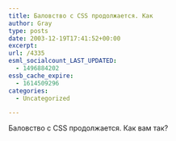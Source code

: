 ```yaml
---
title: Баловство с CSS продолжается. Как
author: Gray
type: posts
date: 2003-12-19T17:41:52+00:00
excerpt:
url: /4335
esml_socialcount_LAST_UPDATED:
  - 1496884202
essb_cache_expire:
  - 1614509296
categories:
  - Uncategorized

---
```








Баловство с CSS продолжается. Как вам так?